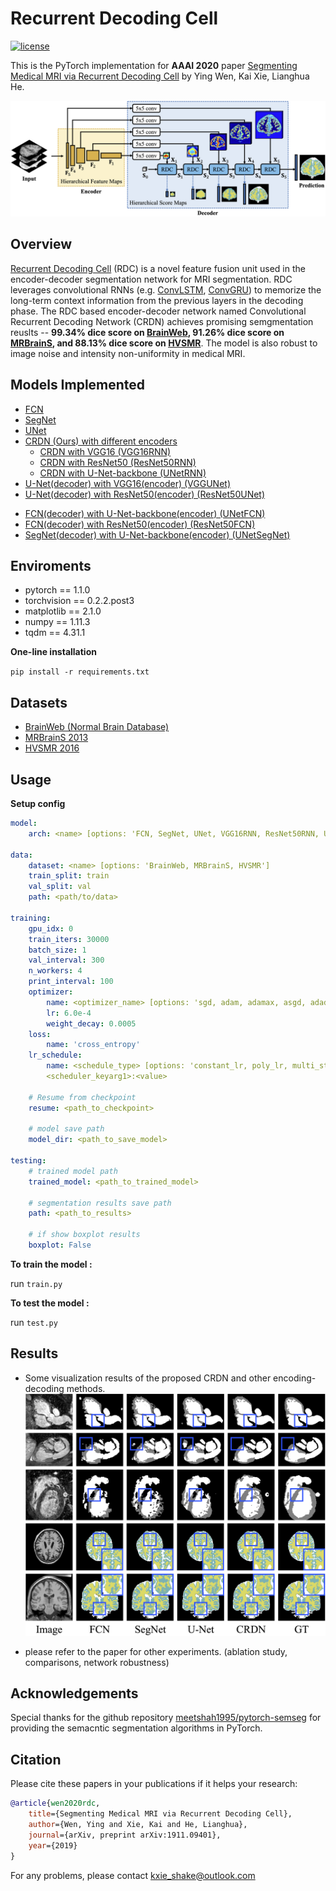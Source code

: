# Recurrent Decoding Cell
[![license](https://img.shields.io/github/license/mashape/apistatus.svg)](https://github.com/shakex/Recurrent-Decoding-Cell/blob/master/LICENSE)

This is the PyTorch implementation for **AAAI 2020** paper [Segmenting Medical MRI via Recurrent Decoding Cell](https://arxiv.org/abs/1911.09401) by Ying Wen, Kai Xie, Lianghua He.

![network](images/network.png)

## Overview
[Recurrent Decoding Cell](https://github.com/shakex/Recurrent-Decoding-Cell) (RDC) is a novel feature fusion unit used in the encoder-decoder segmentation network for MRI segmentation. RDC leverages convolutional RNNs (e.g. [ConvLSTM](https://arxiv.org/abs/1506.04214), [ConvGRU](https://arxiv.org/abs/1706.03458)) to memorize the long-term context information from the previous layers in the decoding phase. The RDC based encoder-decoder network named Convolutional Recurrent Decoding Network (CRDN) achieves promising semgmentation reuslts -- **99.34% dice score on [BrainWeb](https://brainweb.bic.mni.mcgill.ca/brainweb/), 91.26% dice score on [MRBrainS](https://mrbrains13.isi.uu.nl/), and 88.13% dice score on [HVSMR](http://segchd.csail.mit.edu/data.html)**. The model is also robust to image noise and intensity non-uniformity in medical MRI.

## Models Implemented
* [FCN](https://arxiv.org/abs/1411.4038)
* [SegNet](https://arxiv.org/abs/1511.00561)
* [UNet](https://arxiv.org/abs/1505.04597)
* [CRDN (Ours) with different encoders](https://arxiv.org/abs/1911.09401)
    * [CRDN with VGG16 (VGG16RNN)](models/CRDN.py)
    * [CRDN with ResNet50 (ResNet50RNN)](models/CRDN.py)
    * [CRDN with U-Net-backbone (UNetRNN)](models/CRDN.py)
* [U-Net(decoder) with VGG16(encoder) (VGGUNet)](models/UNet.py)
* [U-Net(decoder) with ResNet50(encoder) (ResNet50UNet)](models/CRDN.py)
- [FCN(decoder) with U-Net-backbone(encoder) (UNetFCN)](models/UNet.py)
- [FCN(decoder) with ResNet50(encoder) (ResNet50FCN)](models/CRDN.py)
- [SegNet(decoder) with U-Net-backbone(encoder) (UNetSegNet)](models/UNet.py)

## Enviroments
* pytorch == 1.1.0
* torchvision == 0.2.2.post3
* matplotlib == 2.1.0
* numpy == 1.11.3
* tqdm == 4.31.1

**One-line installation**

`pip install -r requirements.txt`


## Datasets

* [BrainWeb (Normal Brain Database)](https://brainweb.bic.mni.mcgill.ca/brainweb/selection_normal.html)
* [MRBrainS 2013](https://mrbrains13.isi.uu.nl/)
* [HVSMR 2016](http://segchd.csail.mit.edu/data.html)


## Usage
**Setup config**

```yaml
model:
    arch: <name> [options: 'FCN, SegNet, UNet, VGG16RNN, ResNet50RNN, UNetRNN, VGGUNet, ResNet50UNet, UNetFCN, ResNet50FCN, UNetSegNet']

data:
    dataset: <name> [options: 'BrainWeb, MRBrainS, HVSMR']
    train_split: train
    val_split: val
    path: <path/to/data>

training:
    gpu_idx: 0
    train_iters: 30000
    batch_size: 1
    val_interval: 300
    n_workers: 4
    print_interval: 100
    optimizer:
        name: <optimizer_name> [options: 'sgd, adam, adamax, asgd, adadelta, adagrad, rmsprop']
        lr: 6.0e-4
        weight_decay: 0.0005
    loss:
        name: 'cross_entropy'
    lr_schedule:
        name: <schedule_type> [options: 'constant_lr, poly_lr, multi_step, cosine_annealing, exp_lr']
        <scheduler_keyarg1>:<value>

    # Resume from checkpoint
    resume: <path_to_checkpoint>
    
    # model save path
    model_dir: <path_to_save_model>

testing:
    # trained model path
    trained_model: <path_to_trained_model>

    # segmentation results save path
    path: <path_to_results>
    
    # if show boxplot results
    boxplot: False
```

**To train the model :**

run `train.py`

**To test the model :**

run `test.py`

## Results
* Some visualization results of the proposed CRDN and other encoding-decoding methods.
![vis](images/vis.png)

* please refer to the paper for other experiments. (ablation study, comparisons, network robustness)

## Acknowledgements
Special thanks for the github repository [meetshah1995/pytorch-semseg](https://github.com/meetshah1995/pytorch-semseg) for providing the semacntic segmentation algorithms in PyTorch.

## Citation
Please cite these papers in your publications if it helps your research:
```bib
@article{wen2020rdc,
    title={Segmenting Medical MRI via Recurrent Decoding Cell},
    author={Wen, Ying and Xie, Kai and He, Lianghua},
    journal={arXiv, preprint arXiv:1911.09401},
    year={2019}
}
```

For any problems, please contact [kxie_shake@outlook.com](mailto:kxie_shake@outlook.com)
